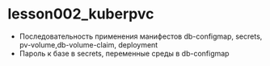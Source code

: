 # lesson002_kuberpvc
- Последовательность применения манифестов db-configmap, secrets, pv-volume,db-volume-claim, deployment
- Пароль к базе в secrets, переменные среды в db-configmap
